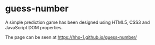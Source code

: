 # guess-number

A simple prediction game has been designed using HTML5, CSS3 and JavaScript DOM properties.

The page can be seen at https://hho-1.github.io/guess-number/
